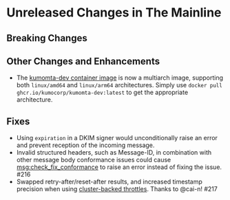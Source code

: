 # Unreleased Changes in The Mainline

## Breaking Changes

## Other Changes and Enhancements
* The [kumomta-dev container
  image](https://github.com/KumoCorp/kumomta/pkgs/container/kumomta-dev) is now
  a multiarch image, supporting both `linux/amd64` and `linux/arm64`
  architectures.  Simply use `docker pull ghcr.io/kumocorp/kumomta-dev:latest`
  to get the appropriate architecture.

## Fixes
* Using `expiration` in a DKIM signer would unconditionally raise an error and
  prevent reception of the incoming message.
* Invalid structured headers, such as Message-ID, in combination with other message
  body conformance issues could cause
  [msg:check_fix_conformance](../reference/message/check_fix_conformance.md) to
  raise an error instead of fixing the issue. #216
* Swapped retry-after/reset-after results, and increased timestamp precision
  when using [cluster-backed
  throttles](../reference/kumo/configure_redis_throttles.md). Thanks to @cai-n!
  #217
